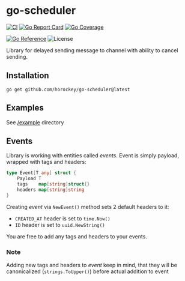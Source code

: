 # go-scheduler

[![CI](https://github.com/horockey/go-scheduler/actions/workflows/main.yaml/badge.svg)](https://github.com/horockey/go-scheduler/actions/workflows/main.yaml)
[![Go Report Card](https://goreportcard.com/badge/github.com/horockey/go-scheduler)](https://goreportcard.com/report/github.com/horockey/go-scheduler)
 [![Go Coverage](https://github.com/horockey/go-scheduler/wiki/coverage.svg)](https://raw.githack.com/wiki/horockey/go-scheduler/coverage.html)

[![Go Reference](https://pkg.go.dev/badge/github.com/horockey/go-scheduler.svg)](https://pkg.go.dev/github.com/horockey/go-scheduler)
![License](https://img.shields.io/github/license/horockey/go-scheduler)


Library for delayed sending message to channel with ability to cancel sending.

## Installation

`go get github.com/horockey/go-scheduler@latest`

## Examples

See [/example](./example/) directory

## Events

Library is working with entities called *events*.
Event is simply payload, wrapped with tags and headers:

```go
type Event[T any] struct {
	Payload T
	tags    map[string]struct{}
	headers map[string]string
}
```

Creating *event* via `NewEvent()` method sets 2 default headers to it:
* `CREATED_AT` header is set to `time.Now()`
* `ID` header is set to `uuid.NewString()`

You are free to add any tags and headers to your events.

### Note
Adding new tags and headers to *event* keep in mind, that they will be canonicalized (`strings.ToUpper()`) before actual addition to event
